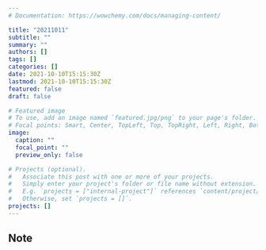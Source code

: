 ```yaml
---
# Documentation: https://wowchemy.com/docs/managing-content/

title: "20211011"
subtitle: ""
summary: ""
authors: []
tags: []
categories: []
date: 2021-10-10T15:15:30Z
lastmod: 2021-10-10T15:15:30Z
featured: false
draft: false

# Featured image
# To use, add an image named `featured.jpg/png` to your page's folder.
# Focal points: Smart, Center, TopLeft, Top, TopRight, Left, Right, BottomLeft, Bottom, BottomRight.
image:
  caption: ""
  focal_point: ""
  preview_only: false

# Projects (optional).
#   Associate this post with one or more of your projects.
#   Simply enter your project's folder or file name without extension.
#   E.g. `projects = ["internal-project"]` references `content/project/deep-learning/index.md`.
#   Otherwise, set `projects = []`.
projects: []
---
```


## Note

